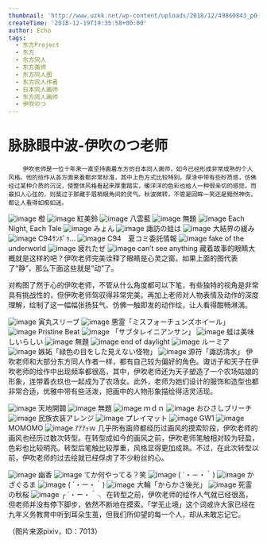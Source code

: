 ```yaml
---
thumbnail: 'http://www.uzkk.net/wp-content/uploads/2018/12/49860843_p0-825x510.jpg'
createTime: '2018-12-19T19:35:58+00:00'
author: Echo
tags:
  - 东方Project
  - 东方
  - 东方同人
  - 东方画师
  - 东方同人图
  - 东方同人作者
  - 日本同人画师
  - 东方同人画师
  - 伊吹のつ
---
```


# 脉脉眼中波-伊吹のつ老师

		伊吹老师是一位十年来一直坚持画着东方的日本同人画师，如今已经形成非常成熟的个人风格。他的绘作从各方面来看都非常标准，其中上色方式比较特别。厚涂中带有些砂质感，仿佛经过某种介质的沉淀，使整体风格看起来厚重踏实，暖洋洋的色彩也给人一种很亲切的感觉。而最扣人心弦的，则莫过于那藏于眉梢眼角间的灵气。秋波微转，不管是回眸一笑还是黯然神伤，都让人看得如痴如迷。

![image](http://www.uzkk.net/wp-content/uploads/2018/12/49507125_p2.jpg)
橙
![image](http://www.uzkk.net/wp-content/uploads/2018/12/49507125_p3.jpg)
紅美鈴
![image](http://www.uzkk.net/wp-content/uploads/2018/12/46221586_p0.png)
八雲藍
![image](http://www.uzkk.net/wp-content/uploads/2018/12/46297282_p0-1.png)
無題
![image](http://www.uzkk.net/wp-content/uploads/2018/12/66304293_p0.jpg)
Each Night, Each Tale
![image](http://www.uzkk.net/wp-content/uploads/2018/12/64235789_p0.jpg)
みょん
![image](http://www.uzkk.net/wp-content/uploads/2018/12/mmexport1545217374561.png)
諏訪の蛙は
![image](http://www.uzkk.net/wp-content/uploads/2018/12/47931186_p0.png)
大結界の緩み
![image](http://www.uzkk.net/wp-content/uploads/2018/12/69950033_p0.jpg)
C94ｻﾝﾎﾟｩ…
![image](http://www.uzkk.net/wp-content/uploads/2018/12/69198408_p0.jpg)
C94　夏コミ委託情報
![image](http://www.uzkk.net/wp-content/uploads/2018/12/53506624_p0-1.jpg)
fake of the underworld
![image](http://www.uzkk.net/wp-content/uploads/2018/12/48053171_p0.png)
疲れたぜ
![image](http://www.uzkk.net/wp-content/uploads/2018/12/47679357_p0.png)
can’t see anything
藏着故事的眼睛大概就是这样的吧？伊吹老师完美诠释了眼睛是心灵之窗。如果上面的图代表了“静”，那么下面这些就是“动”了。

对构图了然于心的伊吹老师，不管从什么角度都可以下笔，有些独特的视角是非常具有挑战性的，但伊吹老师驾驭得非常完美。再加上老师对人物表情及动作的深度理解，绘制了这一幅幅张扬狂气、仿佛一触即发的动作绘，让人看得酣畅淋漓。

![image](http://www.uzkk.net/wp-content/uploads/2018/12/57959067_p0.jpg)
寅丸スリーブ
![image](http://www.uzkk.net/wp-content/uploads/2018/12/58165795_p0.jpg)
悪霊「ミスフォーチュンズホイール」
![image](http://www.uzkk.net/wp-content/uploads/2018/12/51999250_p0.jpg)
Pristine Beat
![image](http://www.uzkk.net/wp-content/uploads/2018/12/58188012_p0.jpg)
「サブタレイニアンサン」
![image](http://www.uzkk.net/wp-content/uploads/2018/12/57150724_p0.jpg)
蛙は美味しいらしい
![image](http://www.uzkk.net/wp-content/uploads/2018/12/51843569_p0.jpg)
無題
![image](http://www.uzkk.net/wp-content/uploads/2018/12/51730905_p0.jpg)
end of daylight
![image](http://www.uzkk.net/wp-content/uploads/2018/12/49507125_p0.jpg)
ルーミア
![image](http://www.uzkk.net/wp-content/uploads/2018/12/51591661_p0-1.jpg)
嫉妬「緑色の目をした見えない怪物」
![image](http://www.uzkk.net/wp-content/uploads/2018/12/51609431_p0.jpg)
源符「諏訪清水」
伊吹老师和大部分东方同人作者一样，都有自己较为偏好的角色。诹访子和天子在伊吹老师的绘作中出现频率都很高，其中，伊吹老师还为天子塑造了一个农场姑娘的形象，连带着衣玖也一起成为了农场女。此外，老师为她们设计的服饰和造型也都非常合适，优雅中带有些活泼，把画中的人物形象描绘得活灵活现。

![image](http://www.uzkk.net/wp-content/uploads/2018/12/66070368.jpg)
天地開闢
![image](http://www.uzkk.net/wp-content/uploads/2018/12/69882348_p0.jpg)
無題
![image](http://www.uzkk.net/wp-content/uploads/2018/12/65535704_p0.jpg)
ｍｄｎ
![image](http://www.uzkk.net/wp-content/uploads/2018/12/61945715_p0.jpg)
おひさしブリーチ
![image](http://www.uzkk.net/wp-content/uploads/2018/12/43120287_p0.jpg)
民族衣装アレンジ
![image](http://www.uzkk.net/wp-content/uploads/2018/12/49586844_p0.png)
プレイマット
![image](http://www.uzkk.net/wp-content/uploads/2018/12/43369925_p0.jpg)
GW1
![image](http://www.uzkk.net/wp-content/uploads/2018/12/50259697_p0.jpg)
MOMOMO
![image](http://www.uzkk.net/wp-content/uploads/2018/12/49860843_p0.jpg)
ｱｱｱｯｗ
几乎所有画师都经历过画风的摸索阶段，伊吹老师的画风也经历过数次转型。在转型成如今的画风之前，伊吹老师笔触相对较为轻盈，色彩也比较明亮。转型后笔触比较厚重，风格显得更加成熟。不过，在此次转型以前，伊吹老师的过去绘就已经俘虏了不少粉丝的心。

![image](http://www.uzkk.net/wp-content/uploads/2018/12/34403371_p0.jpg)
幽香
![image](http://www.uzkk.net/wp-content/uploads/2018/12/35310724_p0.jpg)
てか何やってる？笑
![image](http://www.uzkk.net/wp-content/uploads/2018/12/36143658_p0.png)
( ´・－・｀)
![image](http://www.uzkk.net/wp-content/uploads/2018/12/36064018_p0.png)
かざぐるま
![image](http://www.uzkk.net/wp-content/uploads/2018/12/34152593_p0.jpg)
( ´・ー・｀)
![image](http://www.uzkk.net/wp-content/uploads/2018/12/32121639_p0.jpg)
大輪「からかさ後光」
![image](http://www.uzkk.net/wp-content/uploads/2018/12/38985479_p0.jpg)
死霊の秋桜
![image](http://www.uzkk.net/wp-content/uploads/2018/12/31917580_p0-1.jpg)
╭ ´・ー・｀╮
在转型之前，伊吹老师的绘作人气就已经很高，但老师并没有停下脚步，依然不断地在摸索。「学无止境」这个词或许大家已经在九年义务教育中听到耳朵生茧，但我们所仰望的每一个人，却从未敢忘记它。

（图片来源pixiv，ID：7013）
